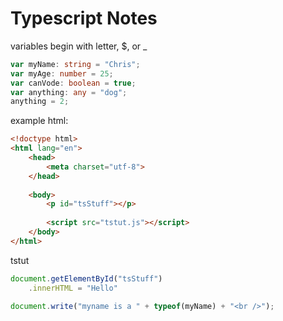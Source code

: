 # Typescript Notes

variables begin with letter, $, or _


```typescript
var myName: string = "Chris";
var myAge: number = 25;
var canVode: boolean = true;
var anything: any = "dog";
anything = 2;
```


example html:
```html
<!doctype html>
<html lang="en">
    <head>
        <meta charset="utf-8">
    </head>
    
    <body>
        <p id="tsStuff"></p>
        
        <script src="tstut.js"></script>
    </body>
</html>
```

tstut
```typescript
document.getElementById("tsStuff")
    .innerHTML = "Hello"

document.write("myname is a " + typeof(myName) + "<br />");
```
